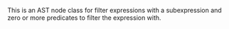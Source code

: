 This is an AST node class for filter expressions with a subexpression and zero or more predicates to filter the expression with.